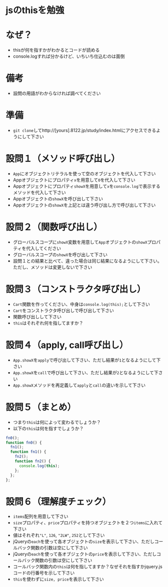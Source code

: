 jsのthisを勉強
======

なぜ？
======

* thisが何を指すかがわかるとコードが読める
* console.logすれば分かるけど、いちいち仕込むのは面倒
 
備考
=======

* 設問の用語がわからなければ調べてください

準備
======

* `git clone`してhttp://[yours].8122.jp/study/index.htmlにアクセスできるようにして下さい

設問１（メソッド呼び出し）
======

* `App`にオブジェクトリテラルを使って空のオブジェクトを代入して下さい
* Appオブジェクトにプロパティ`x`を用意して`0`を代入して下さい
* Appオブジェクトにプロパティ`showX`を用意して`x`を`console.log`で表示するメソッドを代入して下さい
* Appオブジェクトの`showX`を呼び出して下さい
* Appオブジェクトの`showX`を上記とは違う呼び出し方で呼び出して下さい

設問２（関数呼び出し）
======

* グローバルスコープに`showX`変数を用意して`App`オブジェクトの`showX`プロパティを代入してください
* グローバルスコープの`showX`を呼び出して下さい
* 設問１との結果と比べて、違った場合は同じ結果になるようにして下さい。ただし、メソッドは変更しないで下さい
 
設問３（コンストラクタ呼び出し）
======

* `Cart`関数を作ってください、中身は`console.log(this);`として下さい
* `Cart`をコンストラクタ呼び出しで呼び出して下さい
* 関数呼び出しして下さい
* `this`はそれぞれ何を指してますか？

設問４（apply, call呼び出し）
======

* `App.showX`を`apply`で呼び出して下さい、ただし結果が`1`となるようにして下さい
* `App.showX`を`call`で呼び出して下さい、ただし結果が`2`となるようにして下さい
* `App.showX`メソッドを再定義して`apply`と`call`の違いを示して下さい
 
設問５（まとめ）
======

* つまり`this`は何によって変わるでしょうか？
* 以下の`this`は何を指すでしょうか？

```js
fn0();
function fn0() {
  fn1();
  function fn1() {
    fn2();
    function fn2() {
      console.log(this);
    };
  };
};
```
 
設問６（理解度チェック）
======

* `items`配列を用意して下さい
* `size`プロパティ、`price`プロパティを持つオブジェクトを２つ`items`に入れて下さい
* 値はそれぞれ`"L"`, `126`, `"2LW"`, `252`として下さい
* jQueryの`each`を使って各オブジェクトの`size`を表示して下さい、ただしコールバック関数の引数は空にして下さい
* jQueryの`each`を使って各オブジェクトの`price`を表示して下さい、ただしコールバック関数の引数は空にして下さい
* コールバック関数内の`this`は何を指してますか？なぜそれを指すかjquery.jsコードの行番号を示して下さい
* `this`を使わずに`size, price`を表示して下さい
